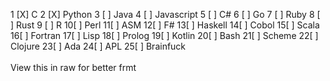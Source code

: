 1 [X] C
2 [X] Python
3 [ ] Java
4 [ ] Javascript
5 [ ] C#
6 [ ] Go
7 [ ] Ruby
8 [ ] Rust
9 [ ] R
10[ ] Perl
11[ ] ASM
12[ ] F#
13[ ] Haskell
14[ ] Cobol
15[ ] Scala
16[ ] Fortran
17[ ] Lisp
18[ ] Prolog
19[ ] Kotlin
20[ ] Bash
21[ ] Scheme
22[ ] Clojure
23[ ] Ada
24[ ] APL
25[ ] Brainfuck
<br><br>
View this in raw for better frmt
